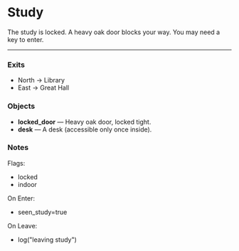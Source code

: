 # Study

The study is locked. A heavy oak door blocks your way.
You may need a key to enter.

---

### Exits
- North → Library
- East → Great Hall

### Objects
- **locked_door** — Heavy oak door, locked tight.
- **desk** — A desk (accessible only once inside).

### Notes
Flags:
- locked
- indoor

On Enter:
- seen_study=true

On Leave:
- log("leaving study")